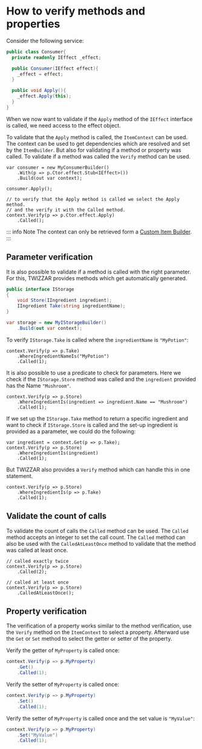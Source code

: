 <script setup lang="ts">

const fixtureUrl = "../api/Twizzar.Fixture/";

const itemBuilderUrl = `${fixtureUrl}ItemBuilder-2.html`;
const itemContextUrl = `${fixtureUrl}IItemContext-2`;
const memberVerifierUrl = `${fixtureUrl}IMemberVerifier`;

const verifyMethodUrl = `${fixtureUrl}IItemContext-2/Verify.html#iitemcontext-tfixtureitem-tpathprovider-verify-tmethodmemberpath-method-2-of-2`;
const verifyPropUrl = `${fixtureUrl}/IItemContext-2/Verify`;

const calledUrl = `${fixtureUrl}IMemberVerifier/Called`;
const calledAtLestOnceUrl = `${fixtureUrl}IMemberVerifier/CalledAtLeastOnce`;

const getUrl = `${fixtureUrl}IPropertyVerifier-1/Get`;
const setUrl = `${fixtureUrl}IPropertyVerifier-1/Set`;
</script>

# How to verify methods and properties
Consider the following service:

```c#
public class Consumer{
  private readonly IEffect _effect;

  public Consumer(IEffect effect){
    _effect = effect;
  }

  public void Apply(){
    _effect.Apply(this);
  }
}
```

When we now want to validate if the `Apply` method of the `IEffect` interface is called, we need access to the effect object.

To validate that the `Apply` method is called, the <a :href="itemContextUrl">`ItemContext`</a> can be used. The context can be used to get dependencies which are resolved and set by the <a :href="itemBuilderUrl">`ItemBuilder`</a>. But also for validating if a method or property was called. To validate if a method was called the <a :href="verifyMethodUrl">`Verify`</a> method can be used.

```c#{9-10}
var consumer = new MyConsumerBuilder()
    .With(p => p.Ctor.effect.Stub<IEffect>())
    .Build(out var context);

consumer.Apply();

// to verify that the Apply method is called we select the Apply method.
// and the verify it with the Called method.
context.Verify(p => p.Ctor.effect.Apply)
    .Called();
```

::: info Note
The context can only be retrieved form a [Custom Item Builder](../key-concepts/item-builder.html#custom-item-builder).
:::

## Parameter verification

It is also possible to validate if a method is called with the right parameter. For this, TWIZZAR provides methods which get automatically generated.

```c#
public interface IStorage
{
    void Store(IIngredient ingredient);
    IIngredient Take(string ingredientName);
}

var storage = new MyIStorageBuilder()
    .Build(out var context);
```
To verify `IStorage.Take` is called where the `ingredientName` is `"MyPotion"`:
```c#{2}
context.Verify(p => p.Take)
    .WhereIngredientNameIs("MyPotion")
    .Called(1);
```

It is also possible to use a predicate to check for parameters. Here we check if the `IStorage.Store` method was called and the `ingredient` provided has the Name `"Mushroom"`.

```c#{2}
context.Verify(p => p.Store)
    .WhereIngredientIs(ingredient => ingredient.Name == "Mushroom")
    .Called(1);
```
If we set up the `IStorage.Take` method to return a specific ingredient and want to check if `IStorage.Store` is called and the set-up ingredient is provided as a parameter, we could do the following:

```c#{2}
var ingredient = context.Get(p => p.Take);
context.Verify(p => p.Store)
    .WhereIngredientIs(ingredient)
    .Called(1);
```

But TWIZZAR also provides a `Verify` method which can handle this in one statement.
```c#{2}
context.Verify(p => p.Store)
    .WhereIngredientIs(p => p.Take)
    .Called(1);
```

## Validate the count of calls
To validate the count of calls the `Called` method can be used. The `Called` method accepts an integer to set the call count. The `Called` method can also be used with the `CalledAtLeastOnce` method to validate that the method was called at least once.

```c#{3,7}
// called exactly twice
context.Verify(p => p.Store)
    .Called(2);

// called at least once
context.Verify(p => p.Store)
    .CalledAtLeastOnce();
```

## Property verification
The verification of a property works similar to the method verification, use the <a :href="verifyPropUrl">`Verify`</a> method on the <a :href="itemContextUrl">`ItemContext`</a> to select a property. Afterward use the <a :href="getUrl">`Get`</a> or <a :href="setUrl">`Set`</a> method to select the getter or setter of the property.

Verify the getter of `MyProperty` is called once:
```c#
context.Verify(p => p.MyProperty)
    .Get()
    .Called(1);
```

Verify the setter of `MyProperty` is called once:
```c#
context.Verify(p => p.MyProperty)
    .Set()
    .Called(1);
```

Verify the setter of `MyProperty` is called once and the set value is `"MyValue"`:
```c#
context.Verify(p => p.MyProperty)
    .Set("MyValue")
    .Called(1);
```
